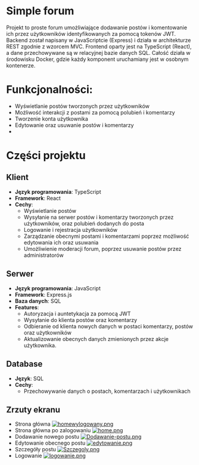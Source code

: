 # Simple forum 

Projekt to proste forum umożliwiające dodawanie postów i komentowanie ich przez użytkowników identyfikowanych za pomocą tokenów JWT. Backend został napisany w JavaScriptcie (Express) i działa w architekturze REST zgodnie z wzorcem MVC. Frontend oparty jest na TypeScript (React), a dane przechowywane są w relacyjnej bazie danych SQL. Całość działa w środowisku Docker, gdzie każdy komponent uruchamiany jest w osobnym kontenerze.


# **Funkcjonalności:**
- Wyświetlanie postów tworzonych przez użytkowników
- Możliwość interakcji z postami za pomocą polubień i komentarzy
- Tworzenie konta użytkownika
- Edytowanie oraz usuwanie postów i komentarzy
- 

# Części projektu

## Klient
- **Język programowania**: TypeScript
- **Framework**: React
- **Cechy**:
  - Wyświetlanie postów
  - Wysyłanie na serwer postów i komentarzy tworzonych przez użytkowników, oraz polubień dodanych do posta
  - Logowanie i rejestracja użytkowników
  - Zarządzanie obecnymi postami i komentarzami poprzez możliwość edytowania ich oraz usuwania
  - Umożliwienie moderacji forum, poprzez usuwanie postów przez administratorów

## Serwer
- **Język programowania**: JavaScript
- **Framework**: Express.js
- **Baza danych**: SQL
- **Features**:
  - Autoryzacja i auntetykacja za pomocą JWT
  - Wysyłanie do klienta postów oraz komentarzy
  - Odbieranie od klienta nowych danych w postaci komentarzy, postów oraz użytkowników
  - Aktualizowanie obecnych danych zmienionych przez akcje użytkownika.

## Database
- **Język**: SQL
- **Cechy**:
  - Przechowywanie danych o postach, komentarzach i użytkownikach

## Zrzuty ekranu
- Strona główna
[![homewylogowany.png](https://i.postimg.cc/cLXC1bWG/homewylogowany.png)](https://postimg.cc/bZSp3Ldm)
- Strona główna po zalogowaniu
[![home.png](https://i.postimg.cc/tgJTsNRZ/home.png)](https://postimg.cc/SX0q58Mk)
- Dodawanie nowego postu
[![Dodawanie-postu.png](https://i.postimg.cc/rF2Kf4j3/Dodawanie-postu.png)](https://postimg.cc/w3Fqv7SQ)
- Edytowanie obecnego postu
[![edytowanie.png](https://i.postimg.cc/jSsCbrGh/edytowanie.png)](https://postimg.cc/hf5KLN4J)
- Szczegóły postu
[![Szczegoly.png](https://i.postimg.cc/DzNzL4mC/Szczegoly.png)](https://postimg.cc/XZw30JfF)
- Logowanie
[![logowanie.png](https://i.postimg.cc/WbmtC4f3/logowanie.png)](https://postimg.cc/PPxt8dHs)
